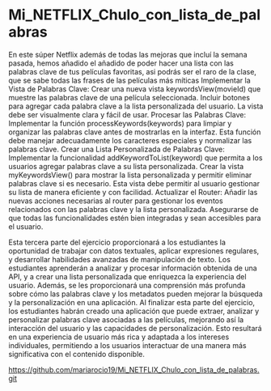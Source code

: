 # Mi_NETFLIX_Chulo_con_lista_de_palabras
En este súper Netflix además de todas las mejoras que incluí la semana pasada, hemos añadido el añadido de poder hacer una lista con las palabras clave de tus películas favoritas, asi podrás ser el raro de la clase, que se sabe todas las frases de las películas más míticas
Implementar la Vista de Palabras Clave: Crear una nueva vista keywordsView(movieId) que muestre las palabras clave de una película seleccionada. Incluir botones para agregar cada palabra clave a la lista personalizada del usuario. La vista debe ser visualmente clara y fácil de usar.
Procesar las Palabras Clave: Implementar la función processKeywords(keywords) para limpiar y organizar las palabras clave antes de mostrarlas en la interfaz. Esta función debe manejar adecuadamente los caracteres especiales y normalizar las palabras clave.
Crear una Lista Personalizada de Palabras Clave: Implementar la funcionalidad addKeywordToList(keyword) que permita a los usuarios agregar palabras clave a su lista personalizada. Crear la vista myKeywordsView() para mostrar la lista personalizada y permitir eliminar palabras clave si es necesario. Esta vista debe permitir al usuario gestionar su lista de manera eficiente y con facilidad.
Actualizar el Router: Añadir las nuevas acciones necesarias al router para gestionar los eventos relacionados con las palabras clave y la lista personalizada. Asegurarse de que todas las funcionalidades estén bien integradas y sean accesibles para el usuario.

Esta tercera parte del ejercicio proporcionará a los estudiantes la oportunidad de trabajar con datos textuales, aplicar expresiones regulares, y desarrollar habilidades avanzadas de manipulación de texto. Los estudiantes aprenderán a analizar y procesar información obtenida de una API, y a crear una lista personalizada que enriquezca la experiencia del usuario. Además, se les proporcionará una comprensión más profunda sobre cómo las palabras clave y los metadatos pueden mejorar la búsqueda y la personalización en una aplicación. Al finalizar esta parte del ejercicio, los estudiantes habrán creado una aplicación que puede extraer, analizar y personalizar palabras clave asociadas a las películas, mejorando así la interacción del usuario y las capacidades de personalización. Esto resultará en una experiencia de usuario más rica y adaptada a los intereses individuales, permitiendo a los usuarios interactuar de una manera más significativa con el contenido disponible.

https://github.com/mariarocio19/Mi_NETFLIX_Chulo_con_lista_de_palabras.git
